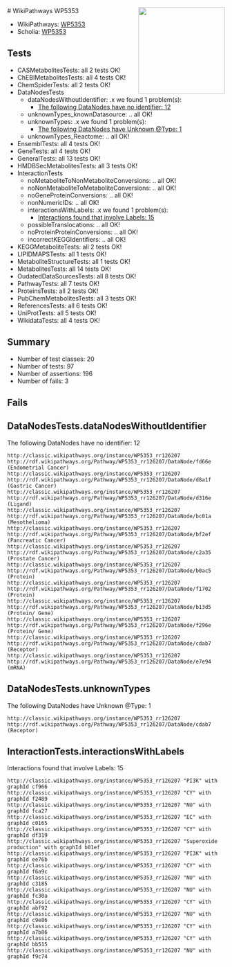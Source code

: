 <img style="float: right; width: 200px" src="https://upload.wikimedia.org/wikipedia/commons/thumb/8/83/Wplogo_with_text_500.png/640px-Wplogo_with_text_500.png" />
# WikiPathways WP5353

* WikiPathways: [WP5353](https://wikipathways.org/pathways/WP5353)
* Scholia: [WP5353](https://scholia.toolforge.org/wikipathways/WP5353)
## Tests
* CASMetabolitesTests: all 2 tests OK!
* ChEBIMetabolitesTests: all 4 tests OK!
* ChemSpiderTests: all 2 tests OK!
* DataNodesTests
    * dataNodesWithoutIdentifier: .x we found 1 problem(s):
        * [The following DataNodes have no identifier: 12](#8792c492)
    * unknownTypes_knownDatasource: .. all OK!
    * unknownTypes: .x we found 1 problem(s):
        * [The following DataNodes have Unknown @Type: 1](#839973df)
    * unknownTypes_Reactome: .. all OK!
* EnsemblTests: all 4 tests OK!
* GeneTests: all 4 tests OK!
* GeneralTests: all 13 tests OK!
* HMDBSecMetabolitesTests: all 3 tests OK!
* InteractionTests
    * noMetaboliteToNonMetaboliteConversions: .. all OK!
    * noNonMetaboliteToMetaboliteConversions: .. all OK!
    * noGeneProteinConversions: .. all OK!
    * nonNumericIDs: .. all OK!
    * interactionsWithLabels: .x we found 1 problem(s):
        * [Interactions found that involve Labels: 15](#fe97a8bd)
    * possibleTranslocations: .. all OK!
    * noProteinProteinConversions: .. all OK!
    * incorrectKEGGIdentifiers: .. all OK!
* KEGGMetaboliteTests: all 2 tests OK!
* LIPIDMAPSTests: all 1 tests OK!
* MetaboliteStructureTests: all 1 tests OK!
* MetabolitesTests: all 14 tests OK!
* OudatedDataSourcesTests: all 8 tests OK!
* PathwayTests: all 7 tests OK!
* ProteinsTests: all 2 tests OK!
* PubChemMetabolitesTests: all 3 tests OK!
* ReferencesTests: all 6 tests OK!
* UniProtTests: all 5 tests OK!
* WikidataTests: all 4 tests OK!


## Summary

* Number of test classes: 20
* Number of tests: 97
* Number of assertions: 196
* Number of fails: 3

## Fails

<a name="8792c492" />

## DataNodesTests.dataNodesWithoutIdentifier

The following DataNodes have no identifier: 12
```
http://classic.wikipathways.org/instance/WP5353_rr126207 http://rdf.wikipathways.org/Pathway/WP5353_rr126207/DataNode/fd66e (Endometrial Cancer)
http://classic.wikipathways.org/instance/WP5353_rr126207 http://rdf.wikipathways.org/Pathway/WP5353_rr126207/DataNode/d8a1f (Gastric Cancer)
http://classic.wikipathways.org/instance/WP5353_rr126207 http://rdf.wikipathways.org/Pathway/WP5353_rr126207/DataNode/d316e (Ligand)
http://classic.wikipathways.org/instance/WP5353_rr126207 http://rdf.wikipathways.org/Pathway/WP5353_rr126207/DataNode/bc01a (Mesothelioma)
http://classic.wikipathways.org/instance/WP5353_rr126207 http://rdf.wikipathways.org/Pathway/WP5353_rr126207/DataNode/bf2ef (Pancreatic Cancer)
http://classic.wikipathways.org/instance/WP5353_rr126207 http://rdf.wikipathways.org/Pathway/WP5353_rr126207/DataNode/c2a35 (Prostate Cancer)
http://classic.wikipathways.org/instance/WP5353_rr126207 http://rdf.wikipathways.org/Pathway/WP5353_rr126207/DataNode/b0ac5 (Protein)
http://classic.wikipathways.org/instance/WP5353_rr126207 http://rdf.wikipathways.org/Pathway/WP5353_rr126207/DataNode/f1702 (Protein)
http://classic.wikipathways.org/instance/WP5353_rr126207 http://rdf.wikipathways.org/Pathway/WP5353_rr126207/DataNode/b13d5 (Protein/ Gene)
http://classic.wikipathways.org/instance/WP5353_rr126207 http://rdf.wikipathways.org/Pathway/WP5353_rr126207/DataNode/f296e (Protein/ Gene)
http://classic.wikipathways.org/instance/WP5353_rr126207 http://rdf.wikipathways.org/Pathway/WP5353_rr126207/DataNode/cdab7 (Receptor)
http://classic.wikipathways.org/instance/WP5353_rr126207 http://rdf.wikipathways.org/Pathway/WP5353_rr126207/DataNode/e7e94 (mRNA)
```

<a name="839973df" />

## DataNodesTests.unknownTypes

The following DataNodes have Unknown @Type: 1
```
http://classic.wikipathways.org/instance/WP5353_rr126207 http://rdf.wikipathways.org/Pathway/WP5353_rr126207/DataNode/cdab7 (Receptor)
```

<a name="fe97a8bd" />

## InteractionTests.interactionsWithLabels

Interactions found that involve Labels: 15
```
http://classic.wikipathways.org/instance/WP5353_rr126207 "PI3K" with graphId cf966
http://classic.wikipathways.org/instance/WP5353_rr126207 "CY" with graphId f2489
http://classic.wikipathways.org/instance/WP5353_rr126207 "NU" with graphId fca27
http://classic.wikipathways.org/instance/WP5353_rr126207 "EC" with graphId c0165
http://classic.wikipathways.org/instance/WP5353_rr126207 "CY" with graphId df319
http://classic.wikipathways.org/instance/WP5353_rr126207 "Superoxide
production" with graphId b01ef
http://classic.wikipathways.org/instance/WP5353_rr126207 "PI3K" with graphId ee76b
http://classic.wikipathways.org/instance/WP5353_rr126207 "CY" with graphId f6a9c
http://classic.wikipathways.org/instance/WP5353_rr126207 "NU" with graphId c3185
http://classic.wikipathways.org/instance/WP5353_rr126207 "NU" with graphId fc30a
http://classic.wikipathways.org/instance/WP5353_rr126207 "CY" with graphId abf92
http://classic.wikipathways.org/instance/WP5353_rr126207 "NU" with graphId c9e86
http://classic.wikipathways.org/instance/WP5353_rr126207 "CY" with graphId a7b86
http://classic.wikipathways.org/instance/WP5353_rr126207 "CY" with graphId bb515
http://classic.wikipathways.org/instance/WP5353_rr126207 "NU" with graphId f9c74
```

